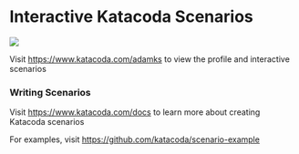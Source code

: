 # Interactive Katacoda Scenarios

[![](http://shields.katacoda.com/katacoda/adamks/count.svg)](https://www.katacoda.com/adamks "Get your profile on Katacoda.com")

Visit https://www.katacoda.com/adamks to view the profile and interactive scenarios

### Writing Scenarios
Visit https://www.katacoda.com/docs to learn more about creating Katacoda scenarios

For examples, visit https://github.com/katacoda/scenario-example
